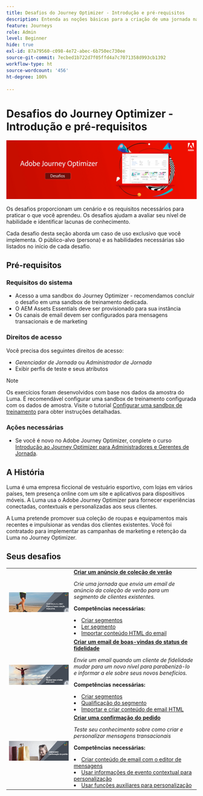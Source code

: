 ```yaml
---
title: Desafios do Journey Optimizer - Introdução e pré-requisitos
description: Entenda as noções básicas para a criação de uma jornada na tela de jornada.
feature: Journeys
role: Admin
level: Beginner
hide: true
exl-id: 87a79560-c098-4e72-abec-6b750ec730ee
source-git-commit: 7ecbed1b722d7f05ffd4a7c7071358d993cb1392
workflow-type: ht
source-wordcount: '456'
ht-degree: 100%

---
```


# Desafios do Journey Optimizer - Introdução e pré-requisitos

![Banner Desafio AJO](./assets/ajo-banner-challenges.png)

Os desafios proporcionam um cenário e os requisitos necessários para praticar o que você aprendeu. Os desafios ajudam a avaliar seu nível de habilidade e identificar lacunas de conhecimento.

Cada desafio desta seção aborda um caso de uso exclusivo que você implementa. O público-alvo (persona) e as habilidades necessárias são listados no início de cada desafio.

## Pré-requisitos

### Requisitos do sistema

* Acesso a uma sandbox do Journey Optimizer - recomendamos concluir o desafio em uma sandbox de treinamento dedicada.
* O AEM Assets Essentials deve ser provisionado para sua instância
* Os canais de email devem ser configurados para mensagens transacionais e de marketing

### Direitos de acesso

Você precisa dos seguintes direitos de acesso:
* *Gerenciador de Jornada* ou *Administrador de Jornada*
* Exibir perfis de teste e seus atributos

>[!NOTE]
> Os exercícios foram desenvolvidos com base nos dados da amostra do Luma. É recomendável configurar uma sandbox de treinamento configurada com os dados de amostra. Visite o tutorial [Configurar uma sandbox de treinamento](/help/tutorial-configure-a-training-sandbox/introduction-and-prerequisites.md) para obter instruções detalhadas.

### Ações necessárias

* Se você é novo no Adobe Journey Optimizer, conplete o curso [Introdução ao Journey Optimizer para Administradores e Gerentes de Jornada](https://experienceleague.adobe.com/docs/courses/using/journeyoptimizer-u-1-2022-1-1-0.html?lang=pt-BR).


## A História

Luma é uma empresa ficcional de vestuário esportivo, com lojas em vários países, tem presença online com um site e aplicativos para dispositivos móveis. A Luma usa o Adobe Journey Optimizer para fornecer experiências conectadas, contextuais e personalizadas aos seus clientes.

A Luma pretende promover sua coleção de roupas e equipamentos mais recentes e impulsionar as vendas dos clientes existentes. Você foi contratado para implementar as campanhas de marketing e retenção da Luma no Journey Optimizer.

## Seus desafios

<table>
<tr>
<td>
 <div>
      <a href="summer-collection-announcement-challenge.md">
        <img alt="Imagem para o Anúncio da Coleção de verão" src="./assets/email-assets/luma-transactional-onboarding-3.png"/>
      </a>
      </div>
  </td>
  <td>
   <strong><a href="summer-collection-announcement-challenge.md">Criar um anúncio de coleção de verão </strong>
 </a>
      <p>
      <em>Crie uma jornada que envia um email de anúncio da coleção de verão para um segmento de clientes existentes. </em>
      <p>
      <b>Competências necessárias:</b>
      <li><a href="https://experienceleague.adobe.com/docs/journey-optimizer-learn/tutorials/profiles-segments-subscriptions/create-segments.html?lang=pt-BR"> Criar segmentos</li>
      <li><a href="https://experienceleague.adobe.com/docs/journey-optimizer-learn/tutorials/create-journeys/use-case-read-segment.html?lang=pt-BR">Ler segmento</li>
       <li><a href="https://experienceleague.adobe.com/docs/journey-optimizer-learn/tutorials/email-channel/import-and-author-html-email-content.html?lang=pt-BR">Importar conteúdo HTML do email</li>
  </td>
  </tr>
   <tr>
    <td>
    <div>
    <a>
      <img alt="Bem-vindo" src="./assets/email-assets/luma-transactional-onboarding-1.png"/>
    </a>
    </div>
    <td>
    <div >
      <a>
 <strong><a href="loyalty-status-welcome-email-challenge.md">Criar um email de boas-vindas do status de fidelidade </strong>
 </a>
    </div>
    <p>
    <em>Envie um email quando um cliente de fidelidade mudar para um novo nível para parabenizá-lo e informar a ele sobre seus novos benefícios.</em>
    <p>
    <b>Competências necessárias:</b>
      <li><a href="https://experienceleague.adobe.com/docs/journey-optimizer-learn/tutorials/profiles-segments-subscriptions/create-segments.html?lang=pt-BR"> Criar segmentos</li>
      <li><a href="https://experienceleague.adobe.com/docs/journey-optimizer-learn/tutorials/create-journeys/use-case-read-segment-qualification.html?lang=pt-BR">Qualificação do segmento</li>
      <li><a href="https://experienceleague.adobe.com/docs/journey-optimizer-learn/tutorials/email-channel/import-and-author-html-email-content.html?lang=pt-BR">Importar e criar conteúdo de email HTML</li>
  </td>
  </tr>
  <tr>
  <td>
  <div>
    <a href="order-confirmation-challenge.md">
      <img alt="Email da Luma" src="./assets/email-assets/luma-transactional-order-confirmation.png"/>
    </a>
  </td>
  <td>
      <a href="order-confirmation-challenge.md">
 <strong><a href="order-confirmation-challenge.md">Criar uma confirmação do pedido</strong>
 </a>
    <div>
    <p>
    <em>Teste seu conhecimento sobre como criar e personalizar mensagens transacionais
 </em>
    <p>
    <b>Competências necessárias:</b>
      <li><a href="https://experienceleague.adobe.com/docs/journey-optimizer-learn/tutorials/email-channel/create-content-with-the-email-designer.html?lang=pt-BR"> Criar conteúdo de email com o editor de mensagens</li>
      <li><a href="https://experienceleague.adobe.com/docs/journey-optimizer-learn/tutorials/personalize-content/use-contextual-event-information-for-personalization.html?lang=pt-BR">Usar informações de evento contextual para personalização</li>
      <li><a href="https://experienceleague.adobe.com/docs/journey-optimizer-learn/tutorials/personalize-content/use-helper-functions-for-personalization.html?lang=pt-BR">Usar funções auxiliares para personalização</li>
  </td>
</table>
